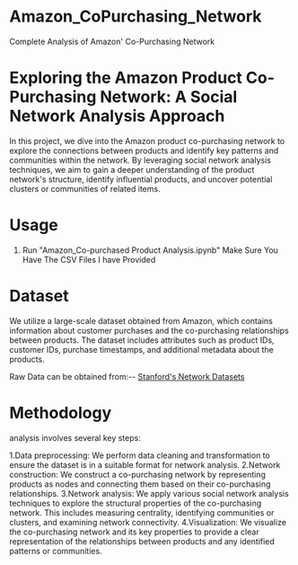 # Amazon_CoPurchasing_Network
Complete Analysis of Amazon' Co-Purchasing Network


# Exploring the Amazon Product Co-Purchasing Network: A Social Network Analysis Approach

In this project, we dive into the Amazon product co-purchasing network to explore the connections between products and identify key patterns and communities within the network. 
By leveraging social network analysis techniques, we aim to gain a deeper understanding of the product network's structure, identify influential products, and uncover potential clusters or communities of related items.

# Usage
1. Run "Amazon_Co-purchased Product Analysis.ipynb"
Make Sure You Have The CSV Files I have Provided


# Dataset
We utilize a large-scale dataset obtained from Amazon, which contains information about customer purchases and the co-purchasing relationships between products. 
The dataset includes attributes such as product IDs, customer IDs, purchase timestamps, and additional metadata about the products.

Raw Data can be obtained from:-- [Stanford's Network Datasets](https://snap.stanford.edu/data/#amazon)

# Methodology
analysis involves several key steps:

1.Data preprocessing: We perform data cleaning and transformation to ensure the dataset is in a suitable format for network analysis.
2.Network construction: We construct a co-purchasing network by representing products as nodes and connecting them based on their co-purchasing relationships.
3.Network analysis: We apply various social network analysis techniques to explore the structural properties of the co-purchasing network. This includes measuring centrality, identifying communities or clusters, and examining network connectivity.
4.Visualization: We visualize the co-purchasing network and its key properties to provide a clear representation of the relationships between products and any identified patterns or communities.
